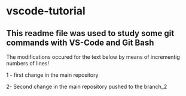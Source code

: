 # vscode-tutorial

## This readme file was used to study some git commands with VS-Code and Git Bash

The modifications occured for the text below by means of incrementig numbers of lines!

1 - first change in the main repository

2- Second change in the main repository pushed to the branch_2